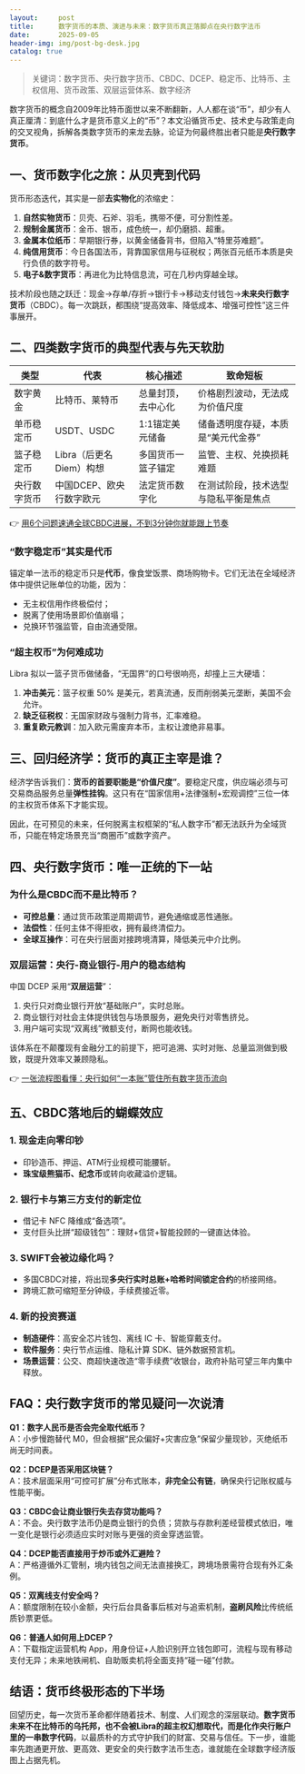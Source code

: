 ```yaml
---
layout:     post
title:      数字货币的本质、演进与未来：数字货币真正落脚点在央行数字法币
date:       2025-09-05
header-img: img/post-bg-desk.jpg
catalog: true
---
```


> 关键词：数字货币、央行数字货币、CBDC、DCEP、稳定币、比特币、主权信用、货币政策、双层运营体系、数字经济

数字货币的概念自2009年比特币面世以来不断翻新，人人都在谈“币”，却少有人真正厘清：到底什么才是货币意义上的“币”？本文沿循货币史、技术史与政策走向的交叉视角，拆解各类数字货币的来龙去脉，论证为何最终胜出者只能是**央行数字货币**。

## 一、货币数字化之旅：从贝壳到代码

货币形态迭代，其实是一部**去实物化**的浓缩史：

1. **自然实物货币**：贝壳、石斧、羽毛，携带不便，可分割性差。  
2. **规制金属货币**：金币、银币，成色统一，却仍磨损、超重。  
3. **金属本位纸币**：早期银行券，以黄金储备背书，但陷入“特里芬难题”。  
4. **纯信用货币**：今日各国法币，背靠国家信用与征税权；两张百元纸币本质是央行负债的数字符号。  
5. **电子&数字货币**：再进化为比特信息流，可在几秒内穿越全球。

技术阶段也随之跃迁：现金→存单/存折→银行卡→移动支付钱包→**未来央行数字货币**（CBDC）。每一次跳跃，都围绕“提高效率、降低成本、增强可控性”这三件事展开。

## 二、四类数字货币的典型代表与先天软肋

| 类型 | 代表 | 核心描述 | 致命短板 |
|---|---|---|---|
| 数字黄金 | 比特币、莱特币 | 总量封顶，去中心化 | 价格剧烈波动，无法成为价值尺度 |
| 单币稳定币 | USDT、USDC | 1:1锚定美元储备 | 储备透明度存疑，本质是“美元代金券” |
| 篮子稳定币 | Libra（后更名Diem）构想 | 多国货币一篮子锚定 | 监管、主权、兑换损耗难题 |
| 央行数字货币 | 中国DCEP、欧央行数字欧元 | 法定货币数字化 | 在测试阶段，技术选型与隐私平衡是焦点 |

👉 [用6个问题速通全球CBDC进展，不到3分钟你就能跟上节奏](https://okxdog.com/)

### “数字稳定币”其实是代币

锚定单一法币的稳定币只是**代币**，像食堂饭票、商场购物卡。它们无法在全域经济体中提供记账单位的功能，因为：

- 无主权信用作终极偿付；
- 脱离了使用场景即价值崩塌；
- 兑换环节强监管，自由流通受限。

### “超主权币”为何难成功

Libra 拟以一篮子货币做储备，“无国界”的口号很响亮，却撞上三大硬墙：

1. **冲击美元**：篮子权重 50% 是美元，若真流通，反而削弱美元垄断，美国不会允许。  
2. **缺乏征税权**：无国家财政与强制力背书，汇率难稳。  
3. **重复欧元教训**：加入欧元需废弃本币，主权让渡绝非易事。

## 三、回归经济学：货币的真正主宰是谁？

经济学告诉我们：**货币的首要职能是“价值尺度”**。要稳定尺度，供应端必须与可交易商品服务总量**弹性挂钩**。这只有在“国家信用+法律强制+宏观调控”三位一体的主权货币体系下才能实现。

因此，在可预见的未来，任何脱离主权框架的“私人数字币”都无法跃升为全域货币，只能在特定场景充当“商圈币”或数字资产。

## 四、央行数字货币：唯一正统的下一站

### 为什么是CBDC而不是比特币？

- **可控总量**：通过货币政策逆周期调节，避免通缩或恶性通胀。  
- **法偿性**：任何主体不得拒收，拥有最终清偿力。  
- **全球互操作**：可在央行层面对接跨境清算，降低美元中介比例。

### 双层运营：央行-商业银行-用户的稳态结构

中国 DCEP 采用“**双层运营**”：

1. 央行只对商业银行开放“基础账户”，实时总账。  
2. 商业银行对社会主体提供钱包与场景服务，避免央行对零售挤兑。  
3. 用户端可实现“双离线”微额支付，断网也能收钱。

该体系在不颠覆现有金融分工的前提下，把可追溯、实时对账、总量监测做到极致，既提升效率又兼顾隐私。

👉 [一张流程图看懂：央行如何“一本账”管住所有数字货币流向](https://okxdog.com/)

## 五、CBDC落地后的蝴蝶效应

### 1. 现金走向零印钞
- 印钞造币、押运、ATM行业规模可能腰斩。  
- **珠宝级熊猫币、纪念币**或转向收藏溢价逻辑。

### 2. 银行卡与第三方支付的新定位
- 借记卡 NFC 降维成“备选项”。  
- 支付巨头比拼“超级钱包”：理财+信贷+智能投顾的一键直达体验。

### 3. SWIFT会被边缘化吗？
- 多国CBDC对接，将出现**多央行实时总账+哈希时间锁定合约**的桥接网络。  
- 跨境汇款可缩短至分钟级，手续费接近零。

### 4. 新的投资赛道
- **制造硬件**：高安全芯片钱包、离线 IC 卡、智能穿戴支付。  
- **软件服务**：央行节点运维、隐私计算 SDK、链外数据预言机。  
- **场景运营**：公交、商超快速改造“零手续费”收银台，政府补贴可望三年内集中释放。

## FAQ：央行数字货币的常见疑问一次说清

**Q1：数字人民币是否会完全取代纸币？**  
A：小步慢跑替代 M0，但会根据“民众偏好+灾害应急”保留少量现钞，灭绝纸币尚无时间表。

**Q2：DCEP是否采用区块链？**  
A：技术层面采用“可控可扩展”分布式账本，**非完全公有链**，确保央行记账权威与性能平衡。

**Q3：CBDC会让商业银行失去存贷功能吗？**  
A：不会。央行数字法币仍是商业银行的负债；贷款与存款利差经营模式依旧，唯一变化是银行必须适应实时对账与更强的资金穿透监管。

**Q4：DCEP能否直接用于炒币或外汇避险？**  
A：严格遵循外汇管制，境内钱包之间无法直接换汇，跨境场景需符合现有外汇条例。

**Q5：双离线支付安全吗？**  
A：额度限制在较小金额，央行后台具备事后核对与追索机制，**盗刷风险**比传统纸质钞票更低。

**Q6：普通人如何用上DCEP？**  
A：下载指定运营机构 App，用身份证+人脸识别开立钱包即可，流程与现有移动支付无异；未来地铁闸机、自助贩卖机将全面支持“碰一碰”付款。

## 结语：货币终极形态的下半场

回望历史，每一次货币革命都伴随着技术、制度、人们观念的深层联动。**数字货币未来不在比特币的乌托邦，也不会被Libra的超主权幻想取代，而是化作央行账户里的一串数字代码**，以最质朴的方式守护我们的财富、交易与信任。下一步，谁能率先跑通更开放、更高效、更安全的央行数字法币生态，谁就能在全球数字经济版图上占据先机。